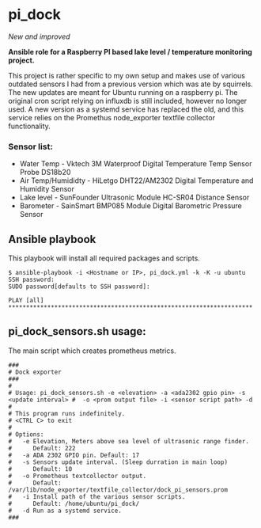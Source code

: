 # pi_dock

*New and improved*

**Ansible role for a Raspberry PI based lake level / temperature monitoring project.**

This project is rather specific to my own setup and makes use of various outdated sensors I had from a previous version which was ate by squirrels. The new updates are meant for Ubuntu running on a raspberry pi. The original cron script relying on influxdb is still included, however no longer used. A new version as a systemd service has replaced the old, and this service relies on the Promethus node_exporter textfile collector functionality.

### Sensor list:
- Water Temp - Vktech 3M Waterproof Digital Temperature Temp Sensor Probe DS18b20
- Air Temp/Humididty - HiLetgo DHT22/AM2302 Digital Temperature and Humidity Sensor
- Lake level - SunFounder Ultrasonic Module HC-SR04 Distance Sensor
- Barometer - SainSmart BMP085 Module Digital Barometric Pressure Sensor

## Ansible playbook

This playbook will install all required packages and scripts.


```
$ ansible-playbook -i <Hostname or IP>, pi_dock.yml -k -K -u ubuntu
SSH password:
SUDO password[defaults to SSH password]:

PLAY [all] *********************************************************************
```

## pi_dock_sensors.sh usage:

The main script which creates prometheus metrics.

```
###
# Dock exporter
###
# 
# Usage: pi_dock_sensors.sh -e <elevation> -a <ada2302 gpio pin> -s <update interval> #	 -o <prom output file> -i <sensor script path> -d
#
# This program runs indefinitely.
# <CTRL C> to exit
#
# Options:
#   -e Elevation, Meters above sea level of ultrasonic range finder. 
#      Default: 222
#   -a ADA 2302 GPIO pin. Default: 17
#   -s Sensors update interval. (Sleep durration in main loop) 
#      Default: 10
#   -o Prometheus textcollector output. 
#      Default: /var/lib/node_exporter/textfile_collector/dock_pi_sensors.prom
#   -i Install path of the various sensor scripts. 
#      Default: /home/ubuntu/pi_dock/
#   -d Run as a systemd service.
###
``` 
